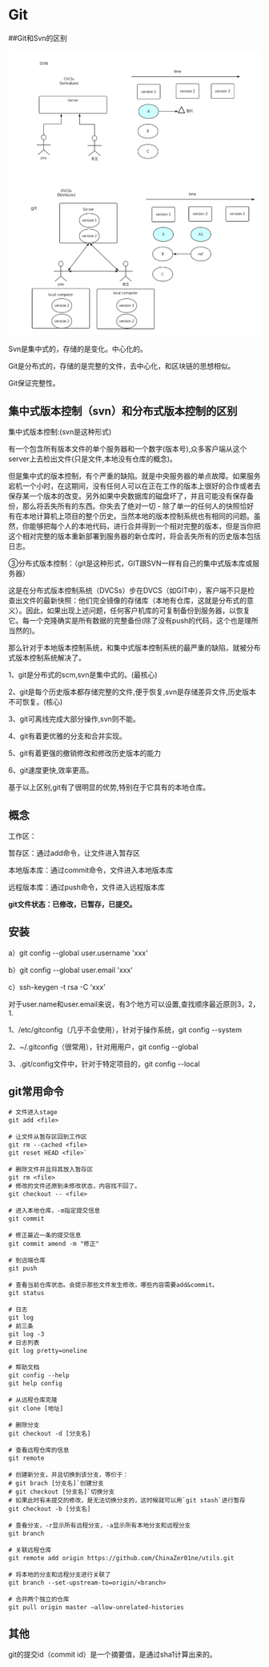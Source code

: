 # Git

##Git和Svn的区别

![](images\git\Git和Svn的区别.png)



Svn是集中式的，存储的是变化。中心化的。

Git是分布式的，存储的是完整的文件，去中心化，和区块链的思想相似。

Git保证完整性。

## 集中式版本控制（svn）和分布式版本控制的区别

集中式版本控制:(svn是这种形式)

有一个包含所有版本文件的单个服务器和一个数字(版本号),众多客户端从这个server上去检出文件(只是文件,本地没有仓库的概念)。

但是集中式的版本控制，有个严重的缺陷。就是中央服务器的单点故障。如果服务宕机一个小时，在这期间，没有任何人可以在正在工作的版本上很好的合作或者去保存某一个版本的改变。另外如果中央数据库的磁盘坏了，并且可能没有保存备份，那么将丢失所有的东西。你失去了绝对一切 - 除了单一的任何人的快照恰好有在本地计算机上项目的整个历史。当然本地的版本控制系统也有相同的问题。虽然，你能够把每个人的本地代码，进行合并得到一个相对完整的版本，但是当你把这个相对完整的版本重新部署到服务器的新仓库时，将会丢失所有的历史版本包括日志。

 ③分布式版本控制：（git是这种形式，GIT跟SVN一样有自己的集中式版本库或服务器）

 这是在分布式版本控制系统（DVCSs）步在DVCS（如GIT中），客户端不只是检查出文件的最新快照：他们完全镜像的存储库（本地有仓库，这就是分布式的意义）。因此，如果出现上述问题，任何客户机库的可复制备份到服务器，以恢复它。每一个克隆确实是所有数据的完整备份(除了没有push的代码，这个也是理所当然的)。

 那么针对于本地版本控制系统，和集中式版本控制系统的最严重的缺陷，就被分布式版本控制系统解决了。

1、git是分布式的scm,svn是集中式的。(最核心)

2、git是每个历史版本都存储完整的文件,便于恢复,svn是存储差异文件,历史版本不可恢复。(核心)

3、git可离线完成大部分操作,svn则不能。

4、git有着更优雅的分支和合并实现。

5、git有着更强的撤销修改和修改历史版本的能力

6、git速度更快,效率更高。

基于以上区别,git有了很明显的优势,特别在于它具有的本地仓库。

## 概念

工作区：

暂存区：通过add命令，让文件进入暂存区

本地版本库：通过commit命令，文件进入本地版本库

远程版本库：通过push命令，文件进入远程版本库

**git文件状态：已修改，已暂存，已提交。**

## 安装

a）git config --global user.username 'xxx'

b）git config --global user.email 'xxx'

c）ssh-keygen -t rsa -C ‘xxx’



对于user.name和user.email来说，有3个地方可以设置,查找顺序最近原则3，2，1.

1、/etc/gitconfig（几乎不会使用），针对于操作系统，git config --system

2、~/.gitconfig（很常用），针对用用户，git config --global

3、.git/config文件中，针对于特定项目的，git config --local



## git常用命令

```shell
# 文件进入stage
git add <file>

# 让文件从暂存区回到工作区
git rm --cached <file> 
git reset HEAD <file>` 

# 删除文件并且将其放入暂存区
git rm <file>
# 修改的文件还原到未修改状态，内容找不回了。	
git checkout -- <file>

# 进入本地仓库，-m指定提交信息
git commit

# 修正最近一条的提交信息
git commit amend -m "修正"

# 到远端仓库
git push

# 查看当前仓库状态。会提示那些文件发生修改，哪些内容需要add&commit。
git status

# 日志
git log
# 前三条
git log -3
# 日志列表
git log pretty=oneline

# 帮助文档
git config --help
git help config

# 从远程仓库克隆
git clone [地址]

# 删除分支
git checkout -d [分支名]

# 查看远程仓库的信息
git remote

# 创建新分支，并且切换到该分支，等价于： 
# git brach [分支名]`创建分支 
# git checkout [分支名]`切换分支 
# 如果此时有未提交的修改，是无法切换分支的，这时候就可以用`git stash`进行暂存
git checkout -b [分支名]

# 查看分支，-r显示所有远程分支，-a显示所有本地分支和远程分支
git branch

# 关联远程仓库
git remote add origin https://github.com/ChinaZer01ne/utils.git

# 将本地的分支和远程分支进行关联了
git branch --set-upstream-to=origin/<branch>

# 合并两个独立的仓库
git pull origin master –allow-unrelated-histories
```



## 其他

git的提交id（commit id）是一个摘要值，是通过sha1计算出来的。



